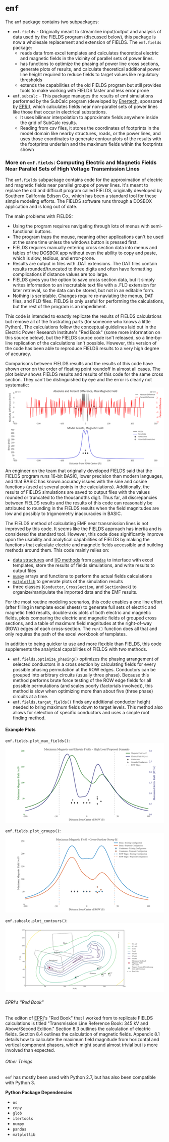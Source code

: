 # `emf`

The `emf` package contains two subpackages:
* `emf.fields` - Originally meant to streamline input/output and analysis of data used by the FIELDS program (discussed below), this package is now a wholesale replacement and extension of FIELDS. The `emf.fields` package:
  * reads data from excel templates and calculates theoretical electric and magnetic fields in the vicinity of parallel sets of power lines.
  * has functions to optimize the phasing of power line cross sections, generate plots of results, and calculate theoretical additional power line height required to reduce fields to target values like regulatory thresholds
  * extends the capabilities of the old FIELDS program but still provides tools to make working with FIELDS faster and less error prone
* `emf.subcalc` - This package manages the results of emf simulations performed by the SubCalc program (developed by [Enertech](http://www.enertech.net/html/emfw.html), sponsored by [EPRI](http://www.epri.com)), which calculates fields near non-parallel sets of power lines like those that occur in electrical substations.
  * It uses bilinear interpolation to approximate fields anywhere inside the grid of SubCalc results.
  * Reading from csv files, it stores the coordinates of footprints in the model domain like nearby structures, roads, or the power lines, and uses those coordinates to generate contour plots of the results with the footprints underlain and the maximum fields within the footprints shown

### More on `emf.fields`: Computing Electric and Magnetic Fields Near Parallel Sets of High Voltage Transmission Lines

The `emf.fields` subpackage contains code for the approximation of electric and magnetic fields near parallel groups of power lines. It's meant to replace the old and difficult program called FIELDS, originally developed by Southern California Edison Co., which has been a standard tool for these simple modeling efforts. The FIELDS software runs through a DOSBOX application and is long out of date.

The main problems with FIELDS:
* Using the program requires navigating through lots of menus with semi-functional buttons.
* The program traps the mouse, meaning other applications can't be used at the same time unless the windows button is pressed first.
* FIELDS requires manually entering cross section data into menus and tables of the DOSBOX app without even the ability to copy and paste, which is slow, tedious, and error-prone.
* Results are output in files with .DAT extensions. The DAT files contain results rounded/truncated to three digits and often have formatting complications if distance values are too large.
* FIELDS gives you the option to save cross section data, but it simply writes information to an inscrutable text file with a .FLD extension for later retrieval, so the data can be stored, but not in an editable form.
* Nothing is scriptable. Changes require re-naviating the menus, DAT files, and FLD files.
FIELDS is only useful for performing the calculations, but the rest of the program is an impediment.

This code is intended to exactly replicate the results of FIELDS calculations but remove all of the frustrating parts (for someone who knows a little Python). The calculations follow the conceptual guidelines laid out in the Electric Power Research Institute's "Red Book" (some more information on this source below), but the FIELDS source code isn't released, so a line-by-line replication of the calculations isn't possible. However, this version of the code has been able to reproduce FIELDS results to a very high degree of accuracy.

Comparisons between FIELDS results and the results of this code have shown error on the order of floating point roundoff in almost all cases. The plot below shows FIELDS results and results of this code for the same cross section. They can't be distinguished by eye and the error is clearly not systematic:
![roundoff-error](docs/images/raise1-DAT_comparison_Bmax.png)
An engineer on the team that originally developed FIELDS said that the FIELDS program runs 16-bit BASIC, lower precision than modern languages, and that BASIC has known accuracy issues with the sine and cosine functions (used at several points in the calculations). Additionally, the results of FIELDS simulations are saved to output files with the values rounded or truncated to the thousandths digit. Thus far, all discrepancies between FIELDS results and the results of this code can reasonably be attributed to rounding in the FIELDS results when the field magnitudes are low and possibly to trigonometry inaccuracies in BASIC.

The FIELDS method of calculating EMF near transmission lines is not improved by this code. It seems like the FIELDS approach has inertia and is considered the standard tool. However, this code does significantly improve upon the usability and analytical capabilities of FIELDS by making the functions that calculate electric and magnetic fields accessible and building methods around them. This code mainly relies on:
* [data structures](http://pandas.pydata.org/pandas-docs/stable/dsintro.html#dataframe) and [I/O methods](http://pandas.pydata.org/pandas-docs/stable/io.html) from [`pandas`](http://pandas.pydata.org/pandas-docs/stable/index.html) to interface with excel templates, store the results of fields simulations, and write results to output files
* [`numpy`](http://www.numpy.org/) arrays and functions to perform the actual fields calculations
* [`matplotlib`](http://matplotlib.org/) to generate plots of the simulation results
* three classes (`Conductor`, `CrossSection`, and `SectionBook`) to organize/manipulate the imported data and the EMF results.

For the most routine modeling scenarios, this code enables a one line effort (after filling in template excel sheets) to generate full sets of electric and magnetic field results, double-axis plots of both electric and magnetic fields, plots comparing the electric and magnetic fields of grouped cross sections, and a table of maximum field magnitudes at the right-of-way (ROW) edges of each cross-section. The `run()` function does all that and only requires the path of the excel workbook of templates.

In addition to being quicker to use and more flexible than FIELDS, this code supplements the analytical capabilities of FIELDS with two methods.
* `emf.fields.optimize_phasing()` optimizes the phasing arrangement of selected conductors in a cross section by calculating fields for every possible phasing permutation at the ROW edges. Conductors can be grouped into arbitrary circuits (usually three phase). Because this method performs brute force testing of the ROW edge fields for all possible permutations (and scales poorly (factorials involved)), this method is slow when optimizing more than about five (three phase) circuits at a time.
* `emf.fields.target_fields()` finds any additional conductor height needed to bring maximum fields down to target levels. This method also allows for selection of specific conductors and uses a simple root finding method.

#### Example Plots

`emf.fields.plot_max_fields()`:
![plot_max_fields()](docs/images/HL_P.png "Sample Plot")

`emf.fields.plot_groups()`:
![plot_groups()](docs/images/group_hl-Bmax.png "Sample Plot")

`emf.subcalc.plot_contours()`:
![plot_contours()](docs/images/contour_plot.png "Sample Plot")

###### EPRI's "Red Book"

The editon of [EPRI](http://www.epri.com)'s "Red Book" that I worked from to replicate FIELDS calculations is titled "Transmission Line Reference Book: 345 kV and Above/Second Edition." Section 8.3 outlines the calculation of electric fields. Section 8.4 outlines the calculation of magnetic fields. Appendix 8.1 details how to calculate the maximum field magnitude from horizontal and vertical component phasors, which might sound almost trivial but is more involved than expected.

###### Other Things

`emf` has mostly been used with Python 2.7, but has also been compatible with Python 3.

**Python Package Dependencies**
* `os`
* `copy`
* `glob`
* `itertools`
* `numpy`
* `pandas`
* `matplotlib`
